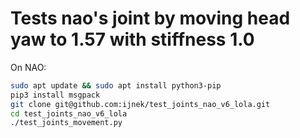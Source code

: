 # Tests nao's joint by moving head yaw to 1.57 with stiffness 1.0

On NAO:

```sh
sudo apt update && sudo apt install python3-pip
pip3 install msgpack
git clone git@github.com:ijnek/test_joints_nao_v6_lola.git
cd test_joints_nao_v6_lola
./test_joints_movement.py
```
